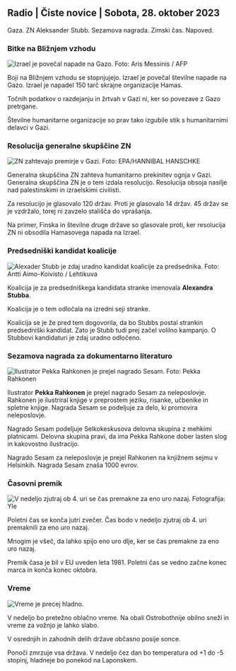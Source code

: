 ## Radio \| Čiste novice \| Sobota, 28. oktober 2023

Gaza. ZN Aleksander Stubb. Sezamova nagrada. Zimski čas. Napoved.

### Bitke na Bližnjem vzhodu

![Izrael je povečal napade na Gazo. Foto: Aris Messinis / AFP](https://images.cdn.yle.fi/image/upload/c_crop,h_2880,w_5120,x_0,y_531/ar_1.7777777777777777,c_fill,g_faces,h_675,w_1200/dpr_1.0/q_auto:eco/f_auto/fl_lossy/v1698410872/39-1192351653bb10bf0b47)

Boji na Bližnjem vzhodu se stopnjujejo. Izrael je povečal številne napade na Gazo. Izrael je napadel 150 tarč skrajne organizacije Hamas.

Točnih podatkov o razdejanju in žrtvah v Gazi ni, ker so povezave z Gazo pretrgane.

Številne humanitarne organizacije so prav tako izgubile stik s humanitarnimi delavci v Gazi.

### Resolucija generalne skupščine ZN

![ZN zahtevajo premirje v Gazi. Foto: EPA/HANNIBAL HANSCHKE](https://images.cdn.yle.fi/image/upload/c_crop,h_3150,w_5600,x_0,y_268/ar_1.7777777777777777,c_fill,g_faces,h_675,w_1200/dpr_1.0/q_auto:eco/f_auto/fl_lossy/v1698499380/39-1192714653d0ab7d4d4c)

Generalna skupščina ZN zahteva humanitarno prekinitev ognja v Gazi. Generalna skupščina ZN je o tem izdala resolucijo. Resolucija obsoja nasilje nad palestinskimi in izraelskimi civilisti.

Za resolucijo je glasovalo 120 držav. Proti je glasovalo 14 držav. 45 držav se je vzdržalo, torej ni zavzelo stališča do vprašanja.

Na primer, Finska in številne druge države so glasovale proti, ker resolucija ZN ni obsodila Hamasovega napada na Izrael.

### Predsedniški kandidat koalicije

![Alexader Stubb je zdaj uradno kandidat koalicije za predsednika. Foto: Antti Aimo-Koivisto / Lehtikuva](https://images.cdn.yle.fi/image/upload/c_crop,h_2880,w_5120,x_0,y_287/ar_1.777777777777777,c_fill,g_faces,h_675,w_1200/dpr_1.0/q_auto:eco/f_auto/fl_lossy/v1698494219/39-1192698653cf6c267686)

Koalicija je za predsedniškega kandidata stranke imenovala **Alexandra Stubba**.

Koalicija je o tem odločala na izredni seji stranke.

Koalicija se je že pred tem dogovorila, da bo Stubbs postal strankin predsedniški kandidat. Zato je Stubb tudi prej začel volilno kampanjo. O Stubbovi kandidaturi je zdaj uradno odločeno.

### Sezamova nagrada za dokumentarno literaturo

![Ilustrator Pekka Rahkonen je prejel nagrado Sesam. Foto: Pekka Rahkonen](https://images.cdn.yle.fi/image/upload/c_crop,h_861,w_1531,x_2,y_65/ar_1.7777777777777777,c_fill,g_faces,h_675,w_1200/dpr_1.0/q_auto:eco/f_auto/fl_lossy/v1698504762/39-1192741653d1f5e2611a)

Ilustrator **Pekka Rahkonen** je prejel nagrado Sesam za neleposlovje. Rahkonen je ilustriral knjige v preprostem jeziku, risanke, učbenike in spletne knjige. Nagrada Sesam se podeljuje za delo, ki promovira neleposlovje.

Nagrado Sesam podeljuje Selkokeskusova delovna skupina z mehkimi platnicami. Delovna skupina pravi, da ima Pekka Rahkone dober lasten slog in kakovostno ilustracijo.

Nagrado Sesam za neleposlovje je prejel Rahkonen na knjižnem sejmu v Helsinkih. Nagrada Sesam znaša 1000 evrov.

### Časovni premik

![V nedeljo zjutraj ob 4. uri se čas premakne za eno uro nazaj. Fotografija: Yle](https://images.cdn.yle.fi/image/upload/c_crop,h_900,w_1600,x_0,y_0/ar_1.7777777777777777,c_fill,g_faces,h_675,w_1200/dpr_1.0/q_auto:eco/f_auto/fl_lossy/v1603530654/14-svyle-6142553197327452bd)

Poletni čas se konča jutri zvečer. Čas bodo v nedeljo zjutraj ob 4. uri premaknili za eno uro nazaj.

Mnogim je všeč, da lahko spijo eno uro dlje, ker se čas premakne za eno uro nazaj.

Premik časa je bil v EU uveden leta 1981. Poletni čas se vedno začne konec marca in konča konec oktobra.

### Vreme

![Vreme je precej hladno.](https://images.cdn.yle.fi/image/upload/c_crop,h_1080,w_1919,x_0,y_0/ar_1.7777777777777777,c_fill,g_faces,h_675,w_1200/dpr_1.0/q_auto:eco/f_auto/fl_lossy/v1698504972/39-1192742653d20d3625ce)

V nedeljo bo pretežno oblačno vreme. Na obali Ostrobothnije obilno sneži in vreme za vožnjo je lahko slabo.

V osrednjih in zahodnih delih države občasno posije sonce.

Ponoči zmrzuje vsa država. V nedeljo čez dan bo temperatura od +1 do -5 stopinj, hladneje bo ponekod na Laponskem.